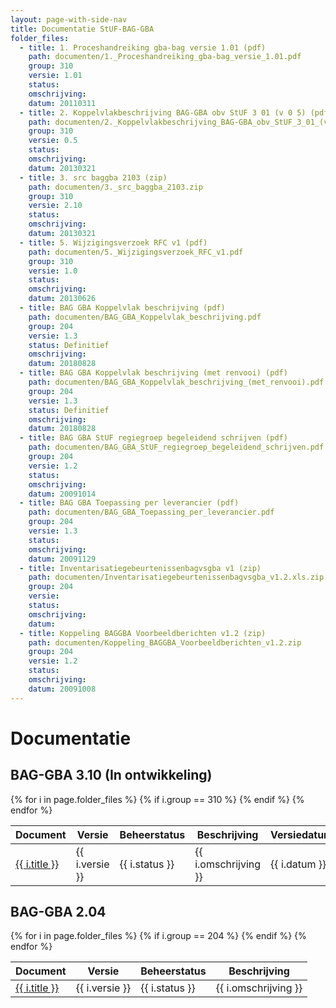 ```yaml
---
layout: page-with-side-nav
title: Documentatie StUF-BAG-GBA
folder_files:
  - title: 1. Proceshandreiking gba-bag versie 1.01 (pdf)
    path: documenten/1._Proceshandreiking_gba-bag_versie_1.01.pdf
    group: 310
    versie: 1.01
    status: 
    omschrijving: 
    datum: 20110311
  - title: 2. Koppelvlakbeschrijving BAG-GBA obv StUF 3 01 (v 0 5) (pdf)
    path: documenten/2._Koppelvlakbeschrijving_BAG-GBA_obv_StUF_3_01_(v_0_5).pdf
    group: 310
    versie: 0.5
    status: 
    omschrijving: 
    datum: 20130321
  - title: 3. src baggba 2103 (zip)
    path: documenten/3._src_baggba_2103.zip
    group: 310
    versie: 2.10
    status: 
    omschrijving: 
    datum: 20130321
  - title: 5. Wijzigingsverzoek RFC v1 (pdf)
    path: documenten/5._Wijzigingsverzoek_RFC_v1.pdf
    group: 310
    versie: 1.0
    status: 
    omschrijving: 
    datum: 20130626
  - title: BAG GBA Koppelvlak beschrijving (pdf)
    path: documenten/BAG_GBA_Koppelvlak_beschrijving.pdf
    group: 204
    versie: 1.3
    status: Definitief
    omschrijving: 
    datum: 20180828
  - title: BAG GBA Koppelvlak beschrijving (met renvooi) (pdf)
    path: documenten/BAG_GBA_Koppelvlak_beschrijving_(met_renvooi).pdf
    group: 204
    versie: 1.3
    status: Definitief
    omschrijving: 
    datum: 20180828
  - title: BAG GBA StUF regiegroep begeleidend schrijven (pdf)
    path: documenten/BAG_GBA_StUF_regiegroep_begeleidend_schrijven.pdf
    group: 204
    versie: 1.2
    status: 
    omschrijving: 
    datum: 20091014
  - title: BAG GBA Toepassing per leverancier (pdf)
    path: documenten/BAG_GBA_Toepassing_per_leverancier.pdf
    group: 204
    versie: 1.3
    status: 
    omschrijving: 
    datum: 20091129
  - title: Inventarisatiegebeurtenissenbagvsgba v1 (zip)
    path: documenten/Inventarisatiegebeurtenissenbagvsgba_v1.2.xls.zip
    group: 204
    versie: 
    status: 
    omschrijving: 
    datum: 
  - title: Koppeling BAGGBA Voorbeeldberichten v1.2 (zip)
    path: documenten/Koppeling_BAGGBA_Voorbeeldberichten_v1.2.zip
    group: 204
    versie: 1.2
    status: 
    omschrijving: 
    datum: 20091008
---
```


# Documentatie

## BAG-GBA 3.10 (In ontwikkeling)

<table>
	<thead>
		<tr>
			<th>Document</th><th>Versie</th><th>Beheerstatus</th><th>Beschrijving</th><th>Versiedatum</th>
		</tr>
	</thead>
	<tbody>
		{% for i in page.folder_files %}
			{% if i.group == 310 %} 
				<tr>
					<td>
					  <a href="{{ i.path | base_url }}">
						{{ i.title }}
					  </a>
					</td>
					<td>{{ i.versie }}</td>
					<td>{{ i.status }}</td>
					<td>{{ i.omschrijving }}</td>
					<td>{{ i.datum }}</td>
				</tr>
			{% endif %} 
		{% endfor %}
	</tbody>
</table>

## BAG-GBA 2.04

<table>
	<thead>
		<tr>
			<th>Document</th><th>Versie</th><th>Beheerstatus</th><th>Beschrijving</th>
		</tr>
	</thead>
	<tbody>
		{% for i in page.folder_files %}
			{% if i.group == 204 %} 
				<tr>
					<td>
					  <a href="{{ i.path | base_url }}">
						{{ i.title }}
					  </a>
					</td>
					<td>{{ i.versie }}</td>
					<td>{{ i.status }}</td>
					<td>{{ i.omschrijving }}</td>
				</tr>
			{% endif %} 
		{% endfor %}
	</tbody>
</table>

